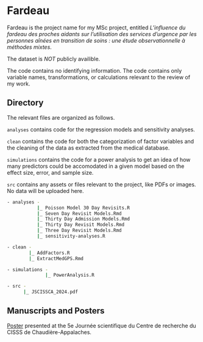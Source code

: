# Fardeau

Fardeau is the project name for my MSc project, entitled *L’influence du fardeau des proches aidants sur l’utilisation des services d’urgence par les   personnes aînées en transition de soins : une étude observationnelle à méthodes mixtes*.  

The dataset is *NOT* publicly availible. 

The code contains no identifying information. The code contains only variable names, transformations, or calculations relevant to the review of my work. 

## Directory

The relevant files are organized as follows. 

`analyses` contains code for the regression models and sensitivity analyses. 

`clean` contains the code for both the categorization of factor variables and the cleaning of the data as extracted from the medical database. 

`simulations` contains the code for a power analysis to get an idea of how many predictors could be accomodated in a given model based on the effect size, error, and sample size. 

`src` contains any assets or files relevant to the project, like PDFs or images. No data will be uploaded here. 

```bash
- analyses -
           |_ Poisson Model 30 Day Revisits.R
           |_ Seven Day Revisit Models.Rmd
           |_ Thirty Day Admission Models.Rmd
           |_ Thirty Day Revisit Models.Rmd
           |_ Three Day Revisit Models.Rmd
           |_ sensitivity-analyses.R

- clean -
        |_ AddFactors.R
        |_ ExtractMedGPS.Rmd

- simulations -
              |_ PowerAnalysis.R

- src -
      |_ JSCISSCA_2024.pdf

```

## Manuscripts and Posters

[Poster](https://github.com/LMD-nat/fardeau/blob/main/src/JSCISSCA_2024.pdf) presented at the 5e Journée scientifique du Centre de recherche du CISSS de Chaudière-Appalaches. 
